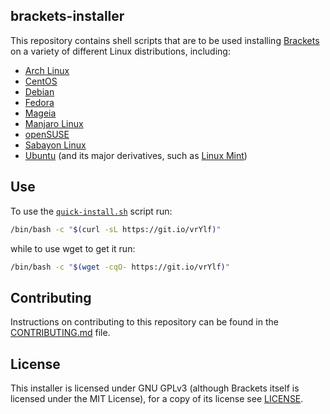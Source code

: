 ## brackets-installer
This repository contains shell scripts that are to be used installing [Brackets](http://brackets.io) on a variety of different Linux distributions, including:

* [Arch Linux](https://www.archlinux.org)
* [CentOS](https://www.centos.org/)
* [Debian](https://www.debian.org/)
* [Fedora](https://getfedora.org/)
* [Mageia](http://www.mageia.org/en/)
* [Manjaro Linux](https://manjaro.github.io/)
* [openSUSE](https://www.opensuse.org/)
* [Sabayon Linux](http://www.sabayon.org/)
* [Ubuntu](http://www.ubuntu.com/) (and its major derivatives, such as [Linux Mint](https://linuxmint.com/))

## Use
To use the [`quick-install.sh`](https://github.com/fusion809/brackets-installer/blob/master/quick-install.sh) script run:

```bash
/bin/bash -c "$(curl -sL https://git.io/vrYlf)"
```

while to use wget to get it run:

```bash
/bin/bash -c "$(wget -cqO- https://git.io/vrYlf)"
```

## Contributing
Instructions on contributing to this repository can be found in the [CONTRIBUTING.md](/CONTRIBUTING.md) file. 

## License
This installer is licensed under GNU GPLv3 (although Brackets itself is licensed under the MIT License), for a copy of its license see [LICENSE](/LICENSE).
